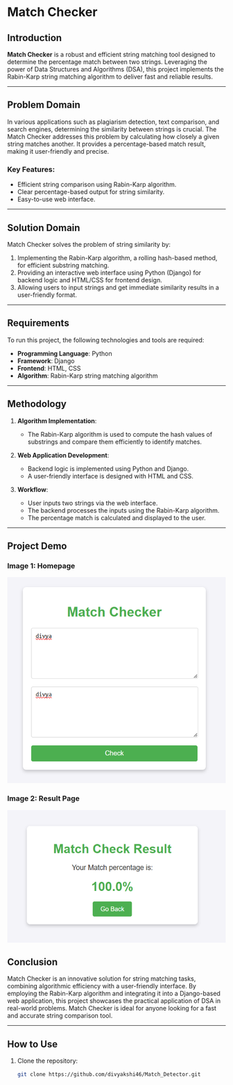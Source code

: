 # Match Checker

## Introduction
**Match Checker** is a robust and efficient string matching tool designed to determine the percentage match between two strings. Leveraging the power of Data Structures and Algorithms (DSA), this project implements the Rabin-Karp string matching algorithm to deliver fast and reliable results.

---

## Problem Domain
In various applications such as plagiarism detection, text comparison, and search engines, determining the similarity between strings is crucial. The Match Checker addresses this problem by calculating how closely a given string matches another. It provides a percentage-based match result, making it user-friendly and precise.

### Key Features:
- Efficient string comparison using Rabin-Karp algorithm.
- Clear percentage-based output for string similarity.
- Easy-to-use web interface.

---

## Solution Domain
Match Checker solves the problem of string similarity by:
1. Implementing the Rabin-Karp algorithm, a rolling hash-based method, for efficient substring matching.
2. Providing an interactive web interface using Python (Django) for backend logic and HTML/CSS for frontend design.
3. Allowing users to input strings and get immediate similarity results in a user-friendly format.

---

## Requirements
To run this project, the following technologies and tools are required:
- **Programming Language**: Python
- **Framework**: Django
- **Frontend**: HTML, CSS
- **Algorithm**: Rabin-Karp string matching algorithm

---

## Methodology
1. **Algorithm Implementation**:
   - The Rabin-Karp algorithm is used to compute the hash values of substrings and compare them efficiently to identify matches.

2. **Web Application Development**:
   - Backend logic is implemented using Python and Django.
   - A user-friendly interface is designed with HTML and CSS.

3. **Workflow**:
   - User inputs two strings via the web interface.
   - The backend processes the inputs using the Rabin-Karp algorithm.
   - The percentage match is calculated and displayed to the user.

---
## Project Demo

### Image 1: Homepage
![Homepage Screenshot](https://github.com/divyakshi46/Match_Detector/blob/main/match_checker%20front.png)

### Image 2: Result Page
![Result Page Screenshot](https://github.com/divyakshi46/Match_Detector/blob/main/match_checker_result.png)


## Conclusion
Match Checker is an innovative solution for string matching tasks, combining algorithmic efficiency with a user-friendly interface. By employing the Rabin-Karp algorithm and integrating it into a Django-based web application, this project showcases the practical application of DSA in real-world problems. Match Checker is ideal for anyone looking for a fast and accurate string comparison tool.

---

## How to Use
1. Clone the repository:
   ```bash
   git clone https://github.com/divyakshi46/Match_Detector.git
